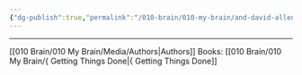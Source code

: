 ```yaml
---
{"dg-publish":true,"permalink":"/010-brain/010-my-brain/and-david-allen/","created":"2021-07-30T14:23:05.000-04:00","updated":"2025-03-20T15:00:16.208-04:00"}
---
```


---

[[010 Brain/010 My Brain/Media/Authors\|Authors]]
Books: [[010 Brain/010 My Brain/{ Getting Things Done\|{ Getting Things Done]]
